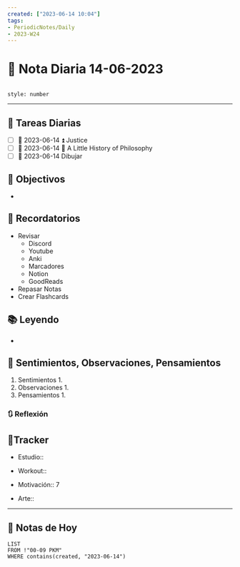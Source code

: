 ```yaml
---
created: ["2023-06-14 10:04"]
tags:
- PeriodicNotes/Daily
- 2023-W24
---
```


# 📅 Nota Diaria 14-06-2023
```toc

style: number

```

---
## 🔷 Tareas Diarias
- [ ] 📅 2023-06-14 ⏫ Justice
- [ ] 📅 2023-06-14 🔼 A Little History of Philosophy
- [ ] 📅 2023-06-14 Dibujar

## 🎯 Objectivos
- 
## 📕 Recordatorios
- Revisar
	- Discord
	- Youtube
	- Anki
	- Marcadores
	- Notion
	- GoodReads
- Repasar Notas
- Crear Flashcards

## 📚 Leyendo
- 
## 💬 Sentimientos, Observaciones, Pensamientos 
1. Sentimientos
	1. 
2. Observaciones
	1. 
3. Pensamientos
	1. 
### 🔃 Reflexión

## 🔷Tracker

- Estudio::

- Workout::

- Motivación:: 7

- Arte::
---

## 📅 Notas de Hoy
```dataview
LIST 
FROM !"00-09 PKM" 
WHERE contains(created, "2023-06-14")
```